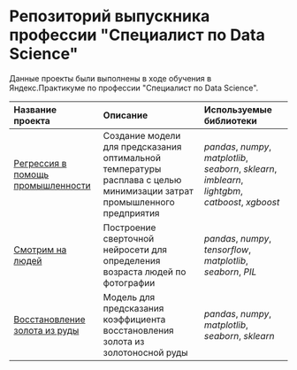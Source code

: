 # Репозиторий выпускника профессии "Специалист по Data Science"

Данные проекты были выполнены в ходе обучения в Яндекс.Практикуме по профессии "Специалист по Data Science".

| Название проекта | Описание | Используемые библиотеки | 
| :---------------------- | :---------------------- | :---------------------- |
| [Регрессия в помощь промышленности](сost_optimization_in_industry) | Создание модели для предсказания оптимальной температуры расплава с целью минимизации затрат промышленного предприятия | *pandas*, *numpy*, *matplotlib*, *seaborn*, *sklearn*, *imblearn*, *lightgbm*, *catboost*, *xgboost* |
| [Смотрим на людей](look_at_people) | Построение сверточной нейросети для определения возраста людей по фотографии | *pandas*, *numpy*, *tensorflow*, *matplotlib*, *seaborn*, *PIL* |
| [Восстановление золота из руды](gold_recovery) | Модель для предсказания коэффициента восстановления золота из золотоносной руды | *pandas*, *numpy*, *matplotlib*, *seaborn*, *sklearn* |
